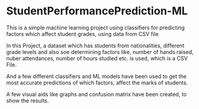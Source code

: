 # StudentPerformancePrediction-ML

This is a simple machine learning project using classifiers for predicting factors which affect student grades, using data from CSV file

In this Project, a dataset which has students from nationalities, different grade levels and also soe determining factors like,
number of hands raised, nuber attendances, number of hours studied etc. is used, which is a CSV File.

And a few different classifiers and ML models have been used to get the most accurate predictions of which factors,
affect the marks of students.

A few visual aids like graphs and confusion matrix have been created, to show the results.
